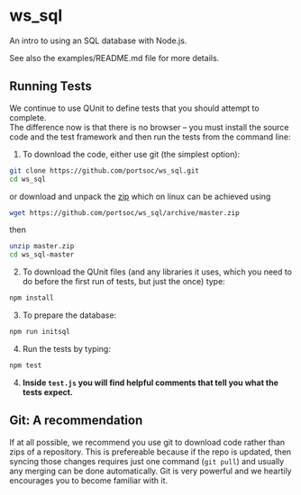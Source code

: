 ws_sql
========

An intro to using an SQL database with Node.js.

See also the examples/README.md file for more details.

Running Tests
-------------

We continue to use QUnit to define tests that you should attempt to complete.  
The difference now is that there is no browser – you must install the source
code and the test framework and then run the tests from the command line:

1. To download the code, either use git (the simplest option):

  ```bash
  git clone https://github.com/portsoc/ws_sql.git
  cd ws_sql
  ```
  or download and unpack the [zip](https://github.com/portsoc/ws_sql/archive/master.zip)
  which on linux can be achieved using
  ```bash
  wget https://github.com/portsoc/ws_sql/archive/master.zip
  ```
  then
  ```bash
  unzip master.zip
  cd ws_sql-master
  ```

2. To download the QUnit files (and any libraries it uses, which you need to do before the first run of tests, but just the once) type:

  ```bash
  npm install
  ```

3. To prepare the database:
  ```bash
  npm run initsql
  ```

4. Run the tests by typing:

  ```bash
  npm test
  ```

4. **Inside `test.js` you will find helpful comments that tell you what the tests expect.**

Git: A recommendation
----------------------
If at all possible, we recommend you use git to download code rather than zips of a repository.  This is prefereable because if the repo is updated, then syncing those changes requires just one command (`git pull`) and usually any merging can be done automatically.  Git is very powerful and we heartily encourages you to become familiar with it.
